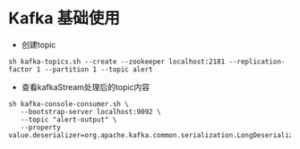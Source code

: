 # Kafka 基础使用

* 创建topic

```sbtshell
sh kafka-topics.sh --create --zookeeper localhost:2181 --replication-factor 1 --partition 1 --topic alert
```

* 查看kafkaStream处理后的topic内容
```sbtshell
sh kafka-console-consumer.sh \
   --bootstrap-server localhost:9092 \
   --topic "alert-output" \
   --property value.deserializer=org.apache.kafka.common.serialization.LongDeserializer
```
